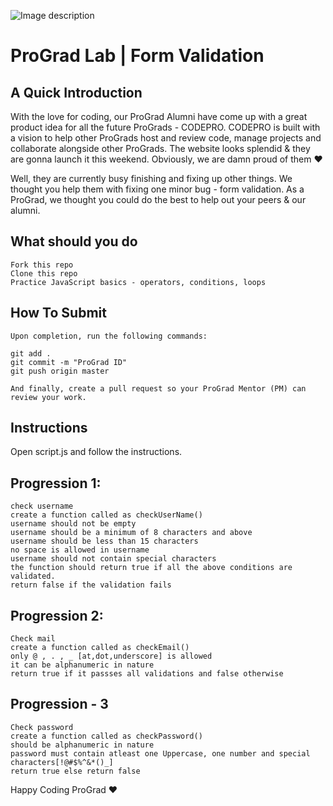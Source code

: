 ![Image description](https://i1.faceprep.in/ProGrad/face-logo-resized.png)

# ProGrad Lab | Form Validation

## A Quick Introduction

With the love for coding, our ProGrad Alumni have come up with a great product idea for all the future ProGrads - CODEPRO. CODEPRO is built with a vision to help other ProGrads host and review code, manage projects and collaborate alongside other ProGrads. The website looks splendid & they are gonna launch it this weekend. Obviously, we are damn proud of them ❤️

Well, they are currently busy finishing and fixing up other things. We thought you help them with fixing one minor bug - form validation. As a ProGrad, we thought you could do the best to help out your peers & our alumni.

## What should you do

```
Fork this repo
Clone this repo
Practice JavaScript basics - operators, conditions, loops
```

## How To Submit

```
Upon completion, run the following commands:

git add .
git commit -m "ProGrad ID"
git push origin master

And finally, create a pull request so your ProGrad Mentor (PM) can review your work.
```

## Instructions

Open script.js and follow the instructions.

## Progression 1:

```
check username
create a function called as checkUserName()
username should not be empty
username should be a minimum of 8 characters and above
username should be less than 15 characters
no space is allowed in username
username should not contain special characters
the function should return true if all the above conditions are validated.
return false if the validation fails
```

## Progression 2:

```
Check mail
create a function called as checkEmail()
only @ , . , _ [at,dot,underscore] is allowed
it can be alphanumeric in nature
return true if it passses all validations and false otherwise
```

## Progression - 3

```
Check password
create a function called as checkPassword()
should be alphanumeric in nature
password must contain atleast one Uppercase, one number and special characters[!@#$%^&*()_]
return true else return false
```

Happy Coding ProGrad ❤️
